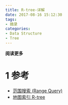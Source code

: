 ```yaml
---
title: R-tree-详解
date: 2017-08-16 15:12:30
tags: 
- 摘录
categories: 
- Data Structure
- Tree
---
```


__阅读更多__

<!--more-->

# 1 参考

* [范围搜索 (Range Query)](http://blog.csdn.net/liuqiyao_01/article/details/8478719)
* [地图索引 R-tree](http://blog.csdn.net/sunmenggmail/article/details/8122743)
